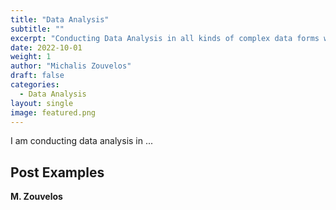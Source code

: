 ```yaml
---
title: "Data Analysis"
subtitle: ""
excerpt: "Conducting Data Analysis in all kinds of complex data forms with the aim of generating informative insights and facilitate data driven decisions."
date: 2022-10-01
weight: 1
author: "Michalis Zouvelos"
draft: false
categories:
  - Data Analysis
layout: single
image: featured.png
---
```



I am conducting data analysis in ... 

## Post Examples

<!-- #### Data Analysis -->

**M. Zouvelos** <br>

<!-- ####  -->





